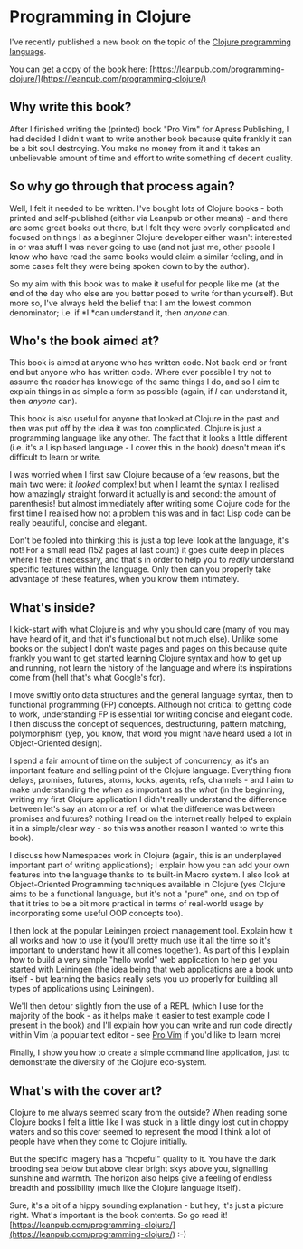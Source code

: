 # Programming in Clojure

I've recently published a new book on the topic of the [Clojure programming language](http://clojure.org/).

You can get a copy of the book here: [https://leanpub.com/programming-clojure/](https://leanpub.com/programming-clojure/)

## Why write this book?

After I finished writing the (printed) book "Pro Vim" for Apress Publishing, I had decided I didn't want to write another book because quite frankly it can be a bit soul destroying. You make no money from it and it takes an unbelievable amount of time and effort to write something of decent quality.

## So why go through that process again?

Well, I felt it needed to be written. I've bought lots of Clojure books - both printed and self-published (either via Leanpub or other means) - and there are some great books out there, but I felt they were overly complicated and focused on things I as a beginner Clojure developer either wasn't interested in or was stuff I was never going to use (and not just me, other people I know who have read the same books would claim a similar feeling, and in some cases felt they were being spoken down to by the author).

So my aim with this book was to make it useful for people like me (at the end of the day who else are you better posed to write for than yourself). But more so, I've always held the belief that I am the lowest common denominator; i.e. if *I *can understand it, then *anyone* can.

## Who's the book aimed at?

This book is aimed at anyone who has written code. Not back-end or front-end but anyone who has written code. Where ever possible I try not to assume the reader has knowlege of the same things I do, and so I aim to explain things in as simple a form as possible (again, if *I* can understand it, then *anyone* can).

This book is also useful for anyone that looked at Clojure in the past and then was put off by the idea it was too complicated. Clojure is just a programming language like any other. The fact that it looks a little different (i.e. it's a Lisp based language - I cover this in the book) doesn't mean it's difficult to learn or write.

I was worried when I first saw Clojure because of a few reasons, but the main two were: it *looked* complex! but when I learnt the syntax I realised how amazingly straight forward it actually is and second: the amount of parenthesis! but almost immediately after writing some Clojure code for the first time I realised how not a problem this was and in fact Lisp code can be really beautiful, concise and elegant. 

Don't be fooled into thinking this is just a top level look at the language, it's not! For a small read (152 pages at last count) it goes quite deep in places where I feel it necessary, and that's in order to help you to *really* understand specific features within the language. Only then can you properly take advantage of these features, when you know them intimately.

## What's inside?

I kick-start with what Clojure is and why you should care (many of you may have heard of it, and that it's functional but not much else). Unlike some books on the subject I don't waste pages and pages on this because quite frankly you want to get started learning Clojure syntax and how to get up and running, not learn the history of the language and where its inspirations come from (hell that's what Google's for).

I move swiftly onto data structures and the general language syntax, then to functional programming (FP) concepts. Although not critical to getting code to work, understanding FP is essential for writing concise and elegant code. I then discuss the concept of sequences, destructuring, pattern matching, polymorphism (yep, you know, that word you might have heard used a lot in Object-Oriented design).

I spend a fair amount of time on the subject of concurrency, as it's an important feature and selling point of the Clojure language. Everything from delays, promises, futures, atoms, locks, agents, refs, channels - and I aim to make understanding the *when* as important as the *what* (in the beginning, writing my first Clojure application I didn't really understand the difference between let's say an atom or a ref, or what the difference was between promises and futures? nothing I read on the internet really helped to explain it in a simple/clear way - so this was another reason I wanted to write this book).

I discuss how Namespaces work in Clojure (again, this is an underplayed important part of writing applications); I explain how you can add your own features into the language thanks to its built-in Macro system. I also look at Object-Oriented Programming techniques available in Clojure (yes Clojure aims to be a functional language, but it's not a "pure" one, and on top of that it tries to be a bit more practical in terms of real-world usage by incorporating some useful OOP concepts too).

I then look at the popular Leiningen project management tool. Explain how it all works and how to use it (you'll pretty much use it all the time so it's important to understand how it all comes together). As part of this I explain how to build a very simple "hello world" web application to help get you started with Leiningen (the idea being that web applications are a book unto itself - but learning the basics really sets you up properly for building all types of applications using Leiningen).

We'll then detour slightly from the use of a REPL (which I use for the majority of the book - as it helps make it easier to test example code I present in the book) and I'll explain how you can write and run code directly within Vim (a popular text editor - see [Pro Vim](http://www.amazon.co.uk/Pro-Vim-Mark-McDonnell/dp/1484202511/ref=sr_1_1) if you'd like to learn more)

Finally, I show you how to create a simple command line application, just to demonstrate the diversity of the Clojure eco-system.

## What's with the cover art?

Clojure to me always seemed scary from the outside? When reading some Clojure books I felt a little like I was stuck in a little dingy lost out in choppy waters and so this cover seemed to represent the mood I think a lot of people have when they come to Clojure initially.

But the specific imagery has a "hopeful" quality to it. You have the dark brooding sea below but above clear bright skys above you, signalling sunshine and warmth. The horizon also helps give a feeling of endless breadth and possibility (much like the Clojure language itself).

Sure, it's a bit of a hippy sounding explanation - but hey, it's just a picture right. What's important is the book contents. So go read it! [https://leanpub.com/programming-clojure/](https://leanpub.com/programming-clojure/) :-)
